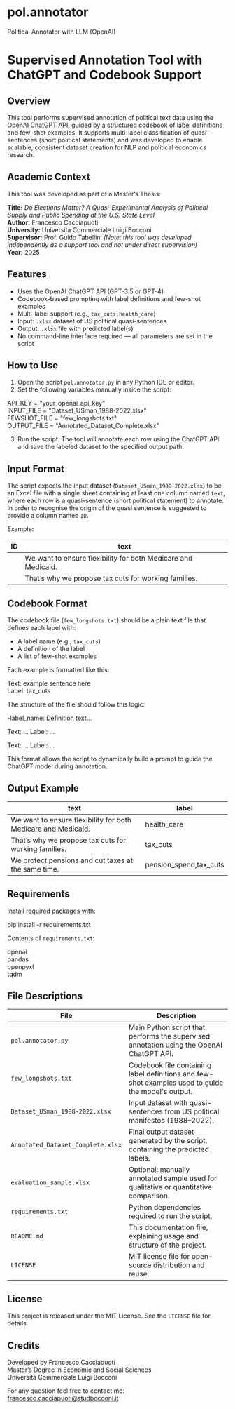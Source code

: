 # pol.annotator
Political Annotator with LLM (OpenAI)


# Supervised Annotation Tool with ChatGPT and Codebook Support

## Overview

This tool performs supervised annotation of political text data using the OpenAI ChatGPT API, guided by a structured codebook of label definitions and few-shot examples. It supports multi-label classification of quasi-sentences (short political statements) and was developed to enable scalable, consistent dataset creation for NLP and political economics research.

## Academic Context

This tool was developed as part of a Master’s Thesis:

**Title:** *Do Elections Matter? A Quasi-Experimental Analysis of Political Supply and Public Spending at the U.S. State Level*  
**Author:** Francesco Cacciapuoti  
**University:** Università Commerciale Luigi Bocconi  
**Supervisor:** Prof. Guido Tabellini *(Note: this tool was developed independently as a support tool and not under direct supervision)*  
**Year:** 2025

## Features

- Uses the OpenAI ChatGPT API (GPT-3.5 or GPT-4)
- Codebook-based prompting with label definitions and few-shot examples
- Multi-label support (e.g., `tax_cuts,health_care`)
- Input: `.xlsx` dataset of US political quasi-sentences
- Output: `.xlsx` file with predicted label(s)
- No command-line interface required — all parameters are set in the script

## How to Use

1. Open the script `pol.annotator.py` in any Python IDE or editor.
2. Set the following variables manually inside the script:

API_KEY = "your_openai_api_key"  
INPUT_FILE = "Dataset_USman_1988-2022.xlsx"  
FEWSHOT_FILE = "few_longshots.txt"  
OUTPUT_FILE = "Annotated_Dataset_Complete.xlsx"

3. Run the script. The tool will annotate each row using the ChatGPT API and save the labeled dataset to the specified output path.

## Input Format

The script expects the input dataset (`Dataset_USman_1988-2022.xlsx`) to be an Excel file with a single sheet containing at least one column named `text`, where each row is a quasi-sentence (short political statement) to annotate. In order to recognise the origin of the quasi sentence is suggested to provide a column named `ID`.

Example:

| ID   | text                                                              |
| ---- |-------------------------------------------------------------------|
|      | We want to ensure flexibility for both Medicare and Medicaid.     |
|      | That’s why we propose tax cuts for working families.              |

## Codebook Format

The codebook file (`few_longshots.txt`) should be a plain text file that defines each label with:

- A label name (e.g., `tax_cuts`)
- A definition of the label
- A list of few-shot examples

Each example is formatted like this:

Text: example sentence here  
Label: tax_cuts

The structure of the file should follow this logic:

-label_name: Definition text...

Text: ...
Label: ...

Text: ...
Label: ...

This format allows the script to dynamically build a prompt to guide the ChatGPT model during annotation.

## Output Example

| text                                                          | label                        |
|---------------------------------------------------------------|------------------------------|
| We want to ensure flexibility for both Medicare and Medicaid. | health_care                  |
| That’s why we propose tax cuts for working families.          | tax_cuts                     |
| We protect pensions and cut taxes at the same time.           | pension_spend,tax_cuts       |

## Requirements

Install required packages with:

pip install -r requirements.txt

Contents of `requirements.txt`:

openai  
pandas  
openpyxl  
tqdm

## File Descriptions

| File                                 | Description                                                                                      |
|--------------------------------------|--------------------------------------------------------------------------------------------------|
| `pol.annotator.py`                   | Main Python script that performs the supervised annotation using the OpenAI ChatGPT API.         |
| `few_longshots.txt`                  | Codebook file containing label definitions and few-shot examples used to guide the model's output.|
| `Dataset_USman_1988-2022.xlsx`       | Input dataset with quasi-sentences from US political manifestos (1988–2022).                     |
| `Annotated_Dataset_Complete.xlsx`    | Final output dataset generated by the script, containing the predicted labels.                   |
| `evaluation_sample.xlsx`             | Optional: manually annotated sample used for qualitative or quantitative comparison.             |
| `requirements.txt`                   | Python dependencies required to run the script.                                                  |
| `README.md`                          | This documentation file, explaining usage and structure of the project.                          |
| `LICENSE`                            | MIT license file for open-source distribution and reuse.                                         |

## License

This project is released under the MIT License. See the `LICENSE` file for details.

## Credits

Developed by Francesco Cacciapuoti  
Master’s Degree in Economic and Social Sciences  
Università Commerciale Luigi Bocconi

For any question feel free to contact me: francesco.cacciapuoti@studbocconi.it

